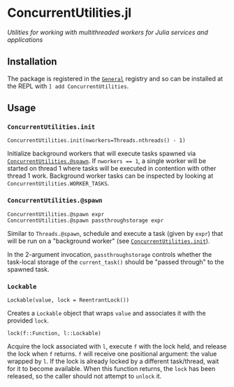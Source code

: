 
# ConcurrentUtilities.jl

*Utilities for working with multithreaded workers for Julia services and applications*

## Installation

The package is registered in the [`General`](https://github.com/JuliaRegistries/General) registry and so can be installed at the REPL with `] add ConcurrentUtilities`.

## Usage

### `ConcurrentUtilities.init`

    ConcurrentUtilities.init(nworkers=Threads.nthreads() - 1)

Initialize background workers that will execute tasks spawned via
[`ConcurrentUtilities.@spawn`](@ref). If `nworkers == 1`, a single worker
will be started on thread 1 where tasks will be executed in contention
with other thread 1 work. Background worker tasks can be inspected by
looking at `ConcurrentUtilities.WORKER_TASKS`.

### `ConcurrentUtilities.@spawn`
    ConcurrentUtilities.@spawn expr
    ConcurrentUtilities.@spawn passthroughstorage expr

Similar to `Threads.@spawn`, schedule and execute a task (given by `expr`)
that will be run on a "background worker" (see [`ConcurrentUtilities.init`]((@ref))).

In the 2-argument invocation, `passthroughstorage` controls whether the task-local storage of the
`current_task()` should be "passed through" to the spawned task.

### `Lockable`

    Lockable(value, lock = ReentrantLock())

Creates a `Lockable` object that wraps `value` and
associates it with the provided `lock`.

    lock(f::Function, l::Lockable)

Acquire the lock associated with `l`, execute `f` with the lock held,
and release the lock when `f` returns. `f` will receive one positional
argument: the value wrapped by `l`. If the lock is already locked by a
different task/thread, wait for it to become available.
When this function returns, the `lock` has been released, so the caller should
not attempt to `unlock` it.